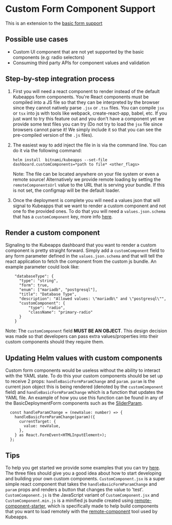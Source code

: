 # Custom Form Component Support

This is an extension to the [basic form support](https://github.com/kubeapps/kubeapps/blob/master/docs/developer/basic-form-support.md#basic-form-support)

## Possible use cases

- Custom UI component that are not yet supported by the basic components (e.g: radio selectors)
- Consuming third party APIs for component values and validation

## Step-by-step integration process

1. First you will need a react component to render instead of the default Kubeapps form components. You're React components must be compiled into a JS file so that they can be interpreted by the browser since they cannot natively parse `.jsx` or `.tsx` files. You can compile `jsx` or `tsx` into js with tools like webpack, create-react-app, babel, etc. If you just want to try this feature out and you don't have a component yet we provide some test files you can try (Do not try to load the `jsx` file since browsers cannot parse it! We simply include it so that you can see the pre-compiled version of the `.js` files).
2. The easiest way to add inject the file in is via the command line. You can do it via the following command:

   ```
   helm install  bitnami/kubeapps --set-file dashboard.customComponents=*path to file* <other_flags>
   ```

   Note: The file can be located anywhere on your file system or even a remote source!
  Alternatively we provide remote loading by setting the `remoteComponentsUrl` value to the URL that is serving your bundle. If this is not set, the configmap will be the default loader.

3. Once the deployment is complete you will need a values json that will signal to Kubeapps that we want to render a custom component and not one fo the provided ones. To do that you will need a `values.json.schema` that has a `customComponent` key, more info [here](https://github.com/kubeapps/kubeapps/blob/master/docs/developer/custom-form-component-support.md#render-a-custom-component).

## Render a custom component

Signaling to the Kubeapps dashboard that you want to render a custom component is pretty straight forward. Simply add a `customComponent` field to any form parameter defined in the `values.json.schema` and that will tell the react application to fetch the component from the custom js bundle. An example parameter could look like:

```
    "databaseType": {
      "type": "string",
      "form": true,
      "enum": ["mariadb", "postgresql"],
      "title": "Database Type",
      "description": "Allowed values: \"mariadb\" and \"postgresql\"",
      "customComponent": {
          "type": "radio",
          "className": "primary-radio"
      }
    }
```

Note: The `customComponent` field **MUST BE AN OBJECT**. This design decision was made so that developers can pass extra values/properties into their custom components should they require them.

## Updating Helm values with custom components

Custom form components would be useless without the ability to interact with the YAML state. To do this your custom components should be set up to receive 2 props: `handleBasicFormParamChange` and `param`. `param` is the current json object this is being rendered (denoted by the `customComponent` field) and `handleBasicFormParamChange` which is a function that updates the YAML file. An example of how you use this function can be found in any of the BasicDeploymentForm components such as the [SliderParam](https://github.com/kubeapps/kubeapps/blob/master/dashboard/src/components/DeploymentFormBody/BasicDeploymentForm/SliderParam.tsx#L47-L53).

```
  const handleParamChange = (newValue: number) => {
    handleBasicFormParamChange(param)({
      currentTarget: {
        value: newValue,
      },
    } as React.FormEvent<HTMLInputElement>);
  };
```

## Tips

To help you get started we provide some examples that you can try [here](https://github.com/kubeapps/kubeapps/blob/master/docs/developer/examples). The three files should give you a good idea about how to start developing and building your own custom components. `CustomComponent.jsx` is a super simple react component that takes the `handleBasicFormParamChange` and `param` props and renders a button that changes the value to 'test'. `CustomComponent.js` is the JavaScript variant of `CustomComponent.jsx` and `CustomComponent.min.js` is a minified js bundle created using [remote-component-starter](https://github.com/Paciolan/remote-component-starter), which is specifically made to help build components that you want to load remotely with the [remote-component](https://github.com/Paciolan/remote-component) tool used by Kubeapps.
